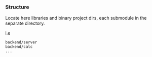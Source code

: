 ### Structure
Locate here libraries and binary project dirs, each submodule in the separate directory.

i.e
```
backend/server
backend/calc
...
```
